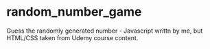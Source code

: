 # random_number_game
Guess the randomly generated number - Javascript writtn by me, but HTML/CSS taken from Udemy course content.

